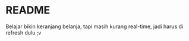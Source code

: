 # README

Belajar bikin keranjang belanja, tapi masih kurang real-time, jadi harus di refresh dulu ;v
